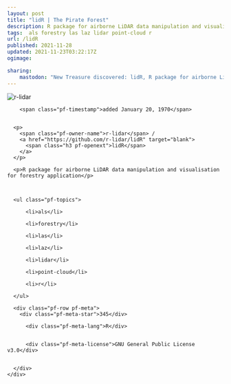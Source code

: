 ```yaml
---
layout: post
title: "lidR | The Pirate Forest"
description: R package for airborne LiDAR data manipulation and visualisation for forestry application
tags:  als forestry las laz lidar point-cloud r
url: /lidR
published: 2021-11-28
updated: 2021-11-23T03:22:17Z
ogimage: 

sharing:
    mastodon: "New Treasure discovered: lidR, R package for airborne LiDAR data manipulation and visualisation for forestry application"
---
```


<div class="pf-night-sky-spacer">
    <div id="pf-night-sky" data-stars="345" data-owner="r-lidar" data-repo="lidR"></div>
    <div class="">
        <dialog>
            Inhalt des Dialogs
        </dialog>
    </div>
</div>

<div class="pf-ship-list">
    <div class="pf-row pf-pirate pf-small-column" data-pirate-id="aJnOMbBzFihijI-bylEMY">
    <div>
      <!--<a href="https://github.com/r-lidar" target="blank">-->
        <div class="pf-pirate-avatar">
          <div class="pf-cross pf-clickable"  onclick="collect('aJnOMbBzFihijI-bylEMY'); return false;"></div>
          <img src="https://avatars.githubusercontent.com/u/93974705?v=4" title="r-lidar" alt="r-lidar"/>
      </div>
      <!--</a>
      <div class="pf-pirate-actions">
        <a class="pf-treasure-add"  title="save in my treasure chest" onclick="collect('aJnOMbBzFihijI-bylEMY'); return false;" href="#">
          <img src="./assets/coin.svg" alt="treasure"/>
        </a>
        <a class="pf-treasure-remove" onclick="throwAway('aJnOMbBzFihijI-bylEMY'); return false;">remove</a>
      </div>-->
    </div>
    <div class="pf-ship">
      
        <span class="pf-timestamp">added January 20, 1970</span>
      
      
      <p>
        <span class="pf-owner-name">r-lidar</span> / 
        <a href="https://github.com/r-lidar/lidR" target="blank">
          <span class="h3 pf-openext">lidR</span>
        </a>
      </p>

      <p>R package for airborne LiDAR data manipulation and visualisation for forestry application</p>

      

      <ul class="pf-topics">
        
          <li>als</li>
        
          <li>forestry</li>
        
          <li>las</li>
        
          <li>laz</li>
        
          <li>lidar</li>
        
          <li>point-cloud</li>
        
          <li>r</li>
        
      </ul>

      <div class="pf-row pf-meta">
        <div class="pf-meta-star">345</div>
        
          <div class="pf-meta-lang">R</div>
        
        
          <div class="pf-meta-license">GNU General Public License v3.0</div>
        
        
      </div>
    </div>
  </div>
</div>